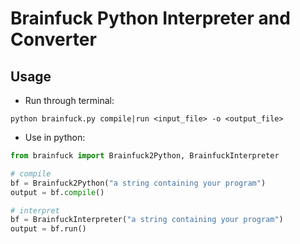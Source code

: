 # Brainfuck Python Interpreter and Converter

## Usage

- Run through terminal:

```shell
python brainfuck.py compile|run <input_file> -o <output_file>
```

- Use in python:

```python
from brainfuck import Brainfuck2Python, BrainfuckInterpreter

# compile
bf = Brainfuck2Python("a string containing your program")
output = bf.compile()

# interpret
bf = BrainfuckInterpreter("a string containing your program")
output = bf.run()
```
